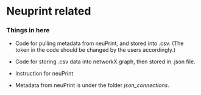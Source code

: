 # Neuprint related

### Things in here
- Code for pulling metadata from neuPrint, and stored into .csv. (The token in the code should be changed by the users accordingly.)
- Code for storing .csv data into networkX graph, then stored in .json file.
- Instruction for neuPrint

- Metadata from neuPrint is under the folder _json_connections_. 


